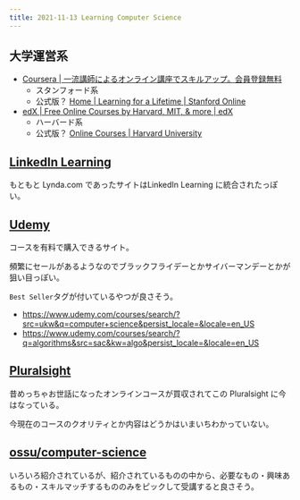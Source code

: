 ```yaml
---
title: 2021-11-13 Learning Computer Science
---
```

	
## 大学運営系

- [Coursera \| 一流講師によるオンライン講座でスキルアップ。会員登録無料](https://ja.coursera.org/)
	+ スタンフォード系
	+ 公式版？ [Home \| Learning for a Lifetime \| Stanford Online](https://online.stanford.edu/)
- [edX \| Free Online Courses by Harvard, MIT, & more \| edX](https://www.edx.org/)
	+ ハーバード系
	+ 公式版？ [Online Courses \| Harvard University](https://online-learning.harvard.edu/)

## [LinkedIn Learning](https://www.linkedin.com/learning)

もともと Lynda.com であったサイトはLinkedIn Learning に統合されたっぽい。

## [Udemy](https://www.udemy.com/)

コースを有料で購入できるサイト。

頻繁にセールがあるようなのでブラックフライデーとかサイバーマンデーとかが狙い目っぽい。

`Best Seller`タグが付いているやつが良さそう。

- <https://www.udemy.com/courses/search/?src=ukw&q=computer+science&persist_locale=&locale=en_US>
- <https://www.udemy.com/courses/search/?q=algorithms&src=sac&kw=algo&persist_locale=&locale=en_US>

## [Pluralsight](https://www.pluralsight.com/)

昔めっちゃお世話になったオンラインコースが買収されてこの Pluralsight に今はなっている。

今現在のコースのクオリティとか内容はどうかはいまいちわかっていない。

## [ossu/computer-science](https://github.com/ossu/computer-science#prerequisites)

いろいろ紹介されているが、紹介されているものの中から、必要なもの・興味あるもの・スキルマッチするもののみをピックして受講すると良さそう。
